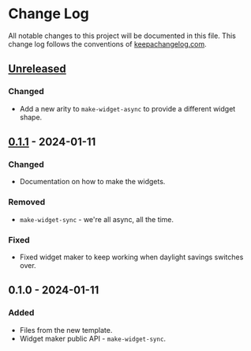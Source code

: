 # Change Log
All notable changes to this project will be documented in this file. This change log follows the conventions of [keepachangelog.com](http://keepachangelog.com/).

## [Unreleased]
### Changed
- Add a new arity to `make-widget-async` to provide a different widget shape.

## [0.1.1] - 2024-01-11
### Changed
- Documentation on how to make the widgets.

### Removed
- `make-widget-sync` - we're all async, all the time.

### Fixed
- Fixed widget maker to keep working when daylight savings switches over.

## 0.1.0 - 2024-01-11
### Added
- Files from the new template.
- Widget maker public API - `make-widget-sync`.

[Unreleased]: https://github.com/dls/day08/compare/0.1.1...HEAD
[0.1.1]: https://github.com/dls/day08/compare/0.1.0...0.1.1
